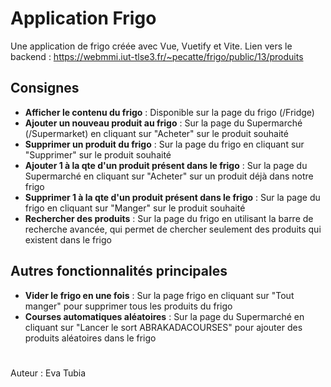 # Application Frigo

Une application de frigo créée avec Vue, Vuetify et Vite.
Lien vers le backend : https://webmmi.iut-tlse3.fr/~pecatte/frigo/public/13/produits

## Consignes
* **Afficher le contenu du frigo** : Disponible sur la page du frigo (/Fridge)
* **Ajouter un nouveau produit au frigo** : Sur la page du Supermarché (/Supermarket) en cliquant sur "Acheter" sur le produit souhaité
* **Supprimer un produit du frigo** : Sur la page du frigo en cliquant sur "Supprimer" sur le produit souhaité
* **Ajouter 1 à la qte d'un produit présent dans le frigo** : Sur la page du Supermarché en cliquant sur "Acheter" sur un produit déjà dans notre frigo
* **Supprimer 1 à la qte d'un produit présent dans le frigo** : Sur la page du frigo en cliquant sur "Manger" sur le produit souhaité
* **Rechercher des produits** : Sur la page du frigo en utilisant la barre de recherche avancée, qui permet de chercher seulement des produits qui existent dans le frigo



## Autres fonctionnalités principales

* **Vider le frigo en une fois** : Sur la page frigo en cliquant sur "Tout manger" pour supprimer tous les produits du frigo
* **Courses automatiques aléatoires** : Sur la page du Supermarché en cliquant sur "Lancer le sort ABRAKADACOURSES" pour ajouter des produits aléatoires dans le frigo

#
Auteur : Eva Tubia